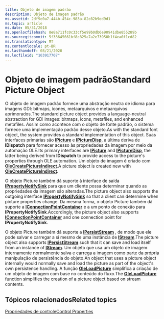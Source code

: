 ```yaml
---
title: Objeto de imagem padrão
description: Objeto de imagem padrão
ms.assetid: 2df9e0a7-444b-454c-983a-82e82b9ed9d1
ms.topic: article
ms.date: 05/31/2018
ms.openlocfilehash: 8e8a711fc0c33cf5e99b0db6e90941dbe855289b
ms.sourcegitcommit: 5f33645661bf8c825a7a2e73950b1f4ea0f1cd82
ms.translationtype: MT
ms.contentlocale: pt-BR
ms.lasthandoff: 08/21/2020
ms.locfileid: "103917707"
---
```

# <a name="standard-picture-object"></a><span data-ttu-id="3be26-103">Objeto de imagem padrão</span><span class="sxs-lookup"><span data-stu-id="3be26-103">Standard Picture Object</span></span>

<span data-ttu-id="3be26-104">O objeto de imagem padrão fornece uma abstração neutra de idioma para imagens GDI: bitmaps, ícones, metaarquivos e metaarquivos aprimorados.</span><span class="sxs-lookup"><span data-stu-id="3be26-104">The standard picture object provides a language-neutral abstraction for GDI images: bitmaps, icons, metafiles, and enhanced metafiles.</span></span> <span data-ttu-id="3be26-105">Assim como acontece com o objeto de fonte padrão, o sistema fornece uma implementação padrão desse objeto.</span><span class="sxs-lookup"><span data-stu-id="3be26-105">As with the standard font object, the system provides a standard implementation of this object.</span></span> <span data-ttu-id="3be26-106">Suas interfaces primárias são [**IPicture**](/windows/desktop/api/OCIdl/nn-ocidl-ipicture) e [**IPictureDisp**](/windows/win32/api/ocidl/nn-ocidl-ipicturedisp), a última deriva de **IDispatch** para fornecer acesso às propriedades da imagem por meio da automação OLE.</span><span class="sxs-lookup"><span data-stu-id="3be26-106">Its primary interfaces are [**IPicture**](/windows/desktop/api/OCIdl/nn-ocidl-ipicture) and [**IPictureDisp**](/windows/win32/api/ocidl/nn-ocidl-ipicturedisp), the latter being derived from **IDispatch** to provide access to the picture's properties through OLE automation.</span></span> <span data-ttu-id="3be26-107">Um objeto de imagem é criado com [**OleCreatePictureIndirect**](/windows/desktop/api/OleCtl/nf-olectl-olecreatepictureindirect).</span><span class="sxs-lookup"><span data-stu-id="3be26-107">A picture object is created new with [**OleCreatePictureIndirect**](/windows/desktop/api/OleCtl/nf-olectl-olecreatepictureindirect).</span></span>

<span data-ttu-id="3be26-108">O objeto Picture também dá suporte à interface de saída [**IPropertyNotifySink**](/windows/desktop/api/OCIdl/nn-ocidl-ipropertynotifysink) para que um cliente possa determinar quando as propriedades da imagem são alteradas.</span><span class="sxs-lookup"><span data-stu-id="3be26-108">The picture object also supports the outgoing interface [**IPropertyNotifySink**](/windows/desktop/api/OCIdl/nn-ocidl-ipropertynotifysink) so that a client can determine when picture properties change.</span></span> <span data-ttu-id="3be26-109">Da mesma forma, o objeto Picture também dá suporte a [**IConnectionPointContainer**](/windows/desktop/api/OCIdl/nn-ocidl-iconnectionpointcontainer) e a um ponto de conexão para **IPropertyNotifySink**.</span><span class="sxs-lookup"><span data-stu-id="3be26-109">Accordingly, the picture object also supports [**IConnectionPointContainer**](/windows/desktop/api/OCIdl/nn-ocidl-iconnectionpointcontainer) and one connection point for **IPropertyNotifySink**.</span></span>

<span data-ttu-id="3be26-110">O objeto Picture também dá suporte a [**IPersistStream**](/windows/desktop/api/ObjIdl/nn-objidl-ipersiststream) , de modo que ele pode salvar e carregar a si mesmo de uma instância de [**IStream**](/windows/desktop/api/objidl/nn-objidl-istream).</span><span class="sxs-lookup"><span data-stu-id="3be26-110">The picture object also supports [**IPersistStream**](/windows/desktop/api/ObjIdl/nn-objidl-ipersiststream) such that it can save and load itself from an instance of [**IStream**](/windows/desktop/api/objidl/nn-objidl-istream).</span></span> <span data-ttu-id="3be26-111">Um objeto que usa um objeto de imagem internamente normalmente salva e carrega a imagem como parte da própria manipulação de persistência do objeto.</span><span class="sxs-lookup"><span data-stu-id="3be26-111">An object that uses a picture object internally would normally save and load the picture as part of the object's own persistence handling.</span></span> <span data-ttu-id="3be26-112">A função [**OleLoadPicture**](/windows/desktop/api/OleCtl/nf-olectl-oleloadpicture) simplifica a criação de um objeto de imagem com base no conteúdo do fluxo.</span><span class="sxs-lookup"><span data-stu-id="3be26-112">The [**OleLoadPicture**](/windows/desktop/api/OleCtl/nf-olectl-oleloadpicture) function simplifies the creation of a picture object based on stream contents.</span></span>

## <a name="related-topics"></a><span data-ttu-id="3be26-113">Tópicos relacionados</span><span class="sxs-lookup"><span data-stu-id="3be26-113">Related topics</span></span>

<dl> <dt>

[<span data-ttu-id="3be26-114">Propriedades de controle</span><span class="sxs-lookup"><span data-stu-id="3be26-114">Control Properties</span></span>](control-properties.md)
</dt> </dl>

 

 